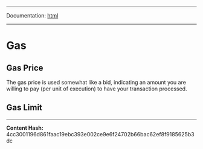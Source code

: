 -----

Documentation: [html](https://docs-beta.ethers.io/)

-----


Gas
===



Gas Price
---------


The gas price is used somewhat like a bid, indicating an amount
you are willing to pay (per unit of execution) to have your transaction
processed.


Gas Limit
---------




-----
**Content Hash:** 4cc3001196d861faac19ebc393e002ce9e6f24702b66bac62ef8f9185625b3dc